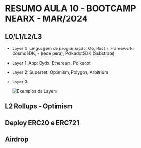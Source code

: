 # RESUMO AULA 10 - BOOTCAMP NEARX - MAR/2024

## L0/L1/L2/L3

- Layer 0: Linguagem de programação, Go, Rust + Framework: CosmoSDK, - (rede pura), PolkadotSDK (Substrate)
- Layer 1: App: Dydx, Ethereum, Polkadot
- Layer 2: Superset: Optimism, Polygon, Arbitrium
- Layer 3:

  ![Exemplos de Layers](layers.png)

## L2 Rollups - Optimism

## Deploy ERC20 e ERC721

## Airdrop
